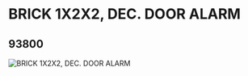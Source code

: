 # BRICK 1X2X2, DEC. DOOR ALARM
## 93800
![BRICK 1X2X2, DEC. DOOR ALARM](https://lc-www-live-s.legocdn.com/media/bricks/5/2/6023495.jpg)